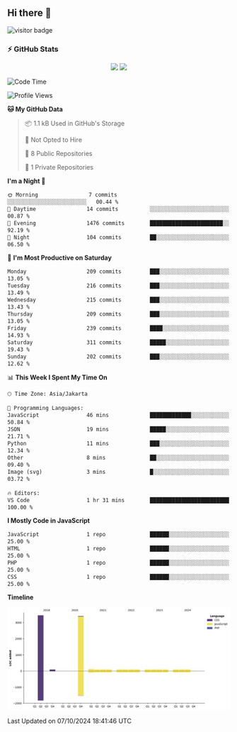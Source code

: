 ## Hi there 👋

<!--
**intifada95/intifada95** is a ✨ _special_ ✨ repository because its `README.md` (this file) appears on your GitHub profile.

Here are some ideas to get you started:

- 🔭 I’m currently working on ...
- 🌱 I’m currently learning ...
- 👯 I’m looking to collaborate on ...
- 🤔 I’m looking for help with ...
- 💬 Ask me about ...
- 📫 How to reach me: ...
- 😄 Pronouns: ...
- ⚡ Fun fact: ...
-->

![visitor badge](https://visitor-badge.laobi.icu/badge?page_id=intifada95&format=true)

### :zap: GitHub Stats

<p align="center">
  <img height="180em" src="https://gh-readme-stats-intfd.vercel.app/api?username=intifada95&show_icons=true&include_all_commits=true&count_private=true"/>
  <img height="180em" src="https://gh-readme-stats-intfd.vercel.app/api/top-langs/?username=intifada95&layout=compact&langs_count=6"/>
</p>

<!--START_SECTION:waka-->
![Code Time](http://img.shields.io/badge/Code%20Time-5%2C189%20hrs%207%20mins-blue)

![Profile Views](http://img.shields.io/badge/Profile%20Views-34-blue)

**🐱 My GitHub Data** 

> 📦 1.1 kB Used in GitHub's Storage 
 > 
> 🚫 Not Opted to Hire
 > 
> 📜 8 Public Repositories 
 > 
> 🔑 1 Private Repositories 
 > 
**I'm a Night 🦉** 

```text
🌞 Morning                7 commits           ░░░░░░░░░░░░░░░░░░░░░░░░░   00.44 % 
🌆 Daytime                14 commits          ░░░░░░░░░░░░░░░░░░░░░░░░░   00.87 % 
🌃 Evening                1476 commits        ███████████████████████░░   92.19 % 
🌙 Night                  104 commits         ██░░░░░░░░░░░░░░░░░░░░░░░   06.50 % 
```
📅 **I'm Most Productive on Saturday** 

```text
Monday                   209 commits         ███░░░░░░░░░░░░░░░░░░░░░░   13.05 % 
Tuesday                  216 commits         ███░░░░░░░░░░░░░░░░░░░░░░   13.49 % 
Wednesday                215 commits         ███░░░░░░░░░░░░░░░░░░░░░░   13.43 % 
Thursday                 209 commits         ███░░░░░░░░░░░░░░░░░░░░░░   13.05 % 
Friday                   239 commits         ████░░░░░░░░░░░░░░░░░░░░░   14.93 % 
Saturday                 311 commits         █████░░░░░░░░░░░░░░░░░░░░   19.43 % 
Sunday                   202 commits         ███░░░░░░░░░░░░░░░░░░░░░░   12.62 % 
```


📊 **This Week I Spent My Time On** 

```text
🕑︎ Time Zone: Asia/Jakarta

💬 Programming Languages: 
JavaScript               46 mins             █████████████░░░░░░░░░░░░   50.84 % 
JSON                     19 mins             █████░░░░░░░░░░░░░░░░░░░░   21.71 % 
Python                   11 mins             ███░░░░░░░░░░░░░░░░░░░░░░   12.34 % 
Other                    8 mins              ██░░░░░░░░░░░░░░░░░░░░░░░   09.40 % 
Image (svg)              3 mins              █░░░░░░░░░░░░░░░░░░░░░░░░   03.72 % 

🔥 Editors: 
VS Code                  1 hr 31 mins        █████████████████████████   100.00 % 
```

**I Mostly Code in JavaScript** 

```text
JavaScript               1 repo              ██████░░░░░░░░░░░░░░░░░░░   25.00 % 
HTML                     1 repo              ██████░░░░░░░░░░░░░░░░░░░   25.00 % 
PHP                      1 repo              ██████░░░░░░░░░░░░░░░░░░░   25.00 % 
CSS                      1 repo              ██████░░░░░░░░░░░░░░░░░░░   25.00 % 
```



**Timeline**

![Lines of Code chart](https://raw.githubusercontent.com/intifada95/intifada95/main/assets/bar_graph.png)


 Last Updated on 07/10/2024 18:41:46 UTC
<!--END_SECTION:waka-->
